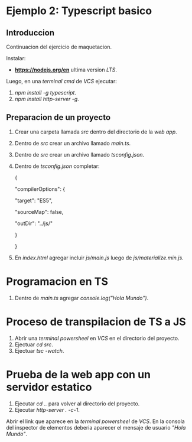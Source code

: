 # Ejemplo 2: Typescript basico

## Introduccion

Continuacion del ejercicio de maquetacion.

Instalar:

- **https://nodejs.org/en** ultima version _LTS_.

Luego, en una _terminal cmd_ de _VCS_ ejecutar:

1. _npm install -g typescript_.
2. _npm install http-server -g_.

## Preparacion de un proyecto

1. Crear una carpeta llamada _src_ dentro del directorio de la _web app_.
2. Dentro de _src_ crear un archivo llamado _main.ts_.
3. Dentro de _src_ crear un archivo llamado _tsconfig.json_.
4. Dentro de _tsconfig.json_ completar:

   {

   "compilerOptions": {

   "target": "ES5",

   "sourceMap": false,

   "outDir": "../js/"

   }

   }

5. En _index.html_ agregar incluir _js/main.js_ luego de _js/materialize.min.js_.

# Programacion en TS

1. Dentro de _main.ts_ agregar _console.log("Hola Mundo")_.

# Proceso de transpilacion de TS a JS

1. Abrir una _terminal powersheel_ en _VCS_ en el directorio del proyecto.
2. Ejectuar _cd src_.
3. Ejectuar _tsc -watch_.

# Prueba de la web app con un servidor estatico

1. Ejecutar _cd .._ para volver al directorio del proyecto.
2. Ejecutar _http-server . -c-1_.

Abrir el link que aparece en la _terminal powersheel_ de _VCS_. En la consola del inspector de elementos deberia aparecer el mensaje de usuario _"Hola Mundo"_.
